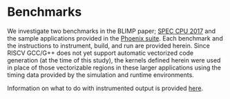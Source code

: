 # Benchmarks

We investigate two benchmarks in the BLIMP paper; [SPEC CPU 2017](https://www.spec.org/cpu2017/) and the sample applications provided in the [Phoenix suite](https://github.com/kozyraki/phoenix). Each benchmark and the instructions to instrument, build, and run are provided herein. Since RISCV GCC/G++ does not yet support automatic vectorized code generation (at the time of this study), the kernels defined herein were used in place of those vectorizable regions in these larger applications using the timing data provided by the simulation and runtime environments.

Information on what to do with instrumented output is provided [here](https://github.com/dovedevic/blimp).
